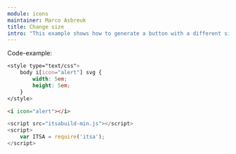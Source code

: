 ```yaml
---
module: icons
maintainer: Marco Asbreuk
title: Change size
intro: "This example shows how to generate a button with a different size"
---
```


<style type="text/css">
    i[icon="alert"] svg {
        width: 5em;
        height: 5em;
    }
</style>

<i icon="alert"></i>

<p class="spaced">Code-example:</p>

```css
<style type="text/css">
    body i[icon="alert"] svg {
        width: 5em;
        height: 5em;
    }
</style>
```

```html
<i icon="alert"></i>
```

```js
<script src="itsabuild-min.js"></script>
<script>
    var ITSA = require('itsa');
</script>
```

<script src="../../dist/itsabuild-min.js"></script>
<script>
    var ITSA = require('itsa');
</script>

